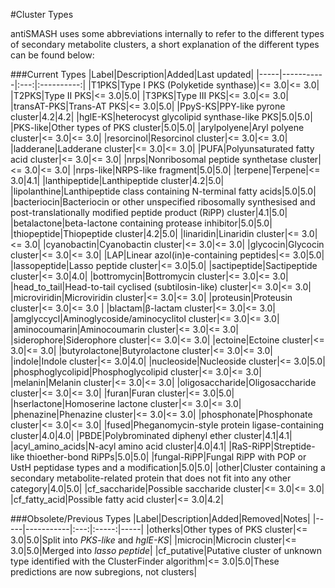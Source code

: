 #Cluster Types

antiSMASH uses some abbreviations internally to refer to the different
types of secondary metabolite clusters, a short explanation of the different
types can be found below:

###Current Types
|Label|Description|Added|Last updated|
|-----|-----------|:---:|:----------:|
|<span id="t1pks">T1PKS</span>|Type I PKS (Polyketide synthase)|&lt;= 3.0|&lt;= 3.0|
|<span id="t2pks">T2PKS</span>|Type II PKS|&lt;= 3.0|5.0|
|<span id="t2pks">T3PKS</span>|Type III PKS|&lt;= 3.0|&lt;= 3.0|
|<span id="transatpks"><span id="transat-pks">transAT-PKS</span></span>|Trans-AT PKS|&lt;= 3.0|5.0|
|<span id="ppys-ks"><span id="ppysks">PpyS-KS</span></span>|PPY-like pyrone cluster|4.2|4.2|
|<span id="hgle-ks"><span id="hgleks">hglE-KS</span></span>|heterocyst glycolipid synthase-like PKS|5.0|5.0|
|<span id="pks-like">PKS-like</span>|Other types of PKS cluster|5.0|5.0|
|<span id="arylpolyene">arylpolyene</span>|Aryl polyene cluster|&lt;= 3.0|&lt;= 3.0|
|<span id="resorcinol">resorcinol</span>|Resorcinol cluster|&lt;= 3.0|&lt;= 3.0|
|<span id="ladderane">ladderane</span>|Ladderane cluster|&lt;= 3.0|&lt;= 3.0|
|<span id="pufa">PUFA</span>|Polyunsaturated fatty acid cluster|&lt;= 3.0|&lt;= 3.0|
|<span id="nrps">nrps</span>|Nonribosomal peptide synthetase cluster|&lt;= 3.0|&lt;= 3.0|
|<span id="nrps-like"><span id="nrpsfragment">nrps-like</span></span>|NRPS-like fragment|5.0|5.0|
|<span id="terpene">terpene</span>|Terpene|&lt;= 3.0|4.1|
|<span id="lantipeptide"><span id="lanthipeptide">lanthipeptide</span></span>|Lanthipeptide cluster|4.2|5.0|
|<span id="lipolanthine">lipolanthine</span>|Lanthipeptide class containing N-terminal fatty acids|5.0|5.0|
|<span id="bacteriocin">bacteriocin</span>|Bacteriocin or other unspecified ribosomally synthesised and post-translationally modified peptide product (RiPP) cluster|4.1|5.0|
|<span id="betalactone">betalactone</span>|beta-lactone containing protease inhibitor|5.0|5.0|
|<span id="thiopeptide">thiopeptide</span>|Thiopeptide cluster|4.2|5.0|
|<span id="linaridin">linaridin</span>|Linaridin cluster|&lt;= 3.0|&lt;= 3.0|
|<span id="cyanobactin">cyanobactin</span>|Cyanobactin cluster|&lt;= 3.0|&lt;= 3.0|
|<span id="glycocin">glycocin</span>|Glycocin cluster|&lt;= 3.0|&lt;= 3.0|
|<span id="lap">LAP</span>|Linear azol(in)e-containing peptides|&lt;= 3.0|5.0|
|<span id="lassopeptide">lassopeptide</span>|Lasso peptide cluster|&lt;= 3.0|5.0|
|<span id="sactipeptide">sactipeptide</span>|Sactipeptide cluster|&lt;= 3.0|4.0|
|<span id="bottromycin">bottromycin</span>|Bottromycin cluster|&lt;= 3.0|&lt;= 3.0|
|<span id="head_to_tail">head_to_tail</span>|Head-to-tail cyclised (subtilosin-like) cluster|&lt;= 3.0|&lt;= 3.0|
|<span id="microviridin">microviridin</span>|Microviridin cluster|&lt;= 3.0|&lt;= 3.0|
|<span id="proteusin">proteusin</span>|Proteusin cluster|&lt;= 3.0|&lt;= 3.0 |
|<span id="blactam">blactam</span>|&beta;-lactam cluster|&lt;= 3.0|&lt;= 3.0|
|<span id="amglyccycl">amglyccycl</span>|Aminoglycoside/aminocyclitol cluster|&lt;= 3.0|&lt;= 3.0|
|<span id="aminocoumarin">aminocoumarin</span>|Aminocoumarin cluster|&lt;= 3.0|&lt;= 3.0|
|<span id="siderophore">siderophore</span>|Siderophore cluster|&lt;= 3.0|&lt;= 3.0|
|<span id="ectoine">ectoine</span>|Ectoine cluster|&lt;= 3.0|&lt;= 3.0|
|<span id="butyrolactone">butyrolactone</span>|Butyrolactone cluster|&lt;= 3.0|&lt;= 3.0|
|<span id="indole">indole</span>|Indole cluster|&lt;= 3.0|4.0|
|<span id="nucleoside">nucleoside</span>|Nucleoside cluster|&lt;= 3.0|5.0|
|<span id="phosphoglycolipid">phosphoglycolipid</span>|Phosphoglycolipid cluster|&lt;= 3.0|&lt;= 3.0|
|<span id="melanin">melanin</span>|Melanin cluster|&lt;= 3.0|&lt;= 3.0|
|<span id="oligosaccharide">oligosaccharide</span>|Oligosaccharide cluster|&lt;= 3.0|&lt;= 3.0|
|<span id="furan">furan</span>|Furan cluster|&lt;= 3.0|5.0|
|<span id="hserlactone">hserlactone</span>|Homoserine lactone cluster|&lt;= 3.0|&lt;= 3.0|
|<span id="phenazine">phenazine</span>|Phenazine cluster|&lt;= 3.0|&lt;= 3.0|
|<span id="phosphonate">phosphonate</span>|Phosphonate cluster|&lt;= 3.0|&lt;= 3.0|
|<span id="fused">fused</span>|Pheganomycin-style protein ligase-containing cluster|4.0|4.0|
|<span id="pbde">PBDE</span>|Polybrominated diphenyl ether cluster|4.1|4.1|
|<span id="acyl_amino_acids">acyl_amino_acids</span>|N-acyl amino acid cluster|4.0|4.1|
|<span id="RaS-RiPP">RaS-RiPP</span>|Streptide-like thioether-bond RiPPs|5.0|5.0|
|<span id="fungal-RiPP">fungal-RiPP</span>|Fungal RiPP with POP or UstH peptidase types and a modification|5.0|5.0|
|<span id="other">other</span>|Cluster containing a secondary metabolite-related protein that does not fit into any other category|4.0|5.0|
|<span id="cf_saccharide">cf_saccharide</span>|Possible saccharide cluster|&lt;= 3.0|&lt;= 3.0|
|<span id="cf_fatty_acid">cf_fatty_acid</span>|Possible fatty acid cluster|&lt;= 3.0|4.2|

###Obsolete/Previous Types
|Label|Description|Added|Removed|Notes|
|-----|-----------|:---:|:-----:|-----|
|<span id="otherks">otherks</span>|Other types of PKS cluster|&lt;= 3.0|5.0|Split into *PKS-like* and *hglE-KS*|
|<span id="microcin">microcin</span>|Microcin cluster|&lt;= 3.0|5.0|Merged into *lasso peptide*|
|<span id="cf_putative">cf_putative</span>|Putative cluster of unknown type identified with the ClusterFinder algorithm|&lt;= 3.0|5.0|These predictions are now subregions, not clusters|

